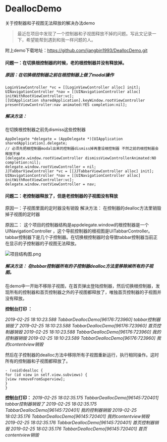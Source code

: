 # DeallocDemo
关于控制器和子视图无法释放的解决办法demo

> 最近在项目中发现了一个控制器和子视图释放不掉的问题。写此文记录一下，希望能帮到遇到和我一样问题的人。

附上demo下载地址：https://github.com/jiangbin1993/DeallocDemo.git

#### 问题一：在切换根控制器的时候，老的根控制器并没有释放掉。
##### 原因：在切换根控制器之前在根控制器上做了modal操作
```
LoginViewController *vc = [[LoginViewController alloc] init];
UINavigationController *nav = [[UINavigationController alloc] initWithRootViewController:vc];
[[UIApplication sharedApplication].keyWindow.rootViewController presentViewController:nav animated:YES completion:nil];
```

##### 解决方法：
在切换根控制器之前先dismiss这些控制器
```
AppDelegate *delegate = (AppDelegate *)[UIApplication sharedApplication].delegate;
// 必须先把根控制器modal出来的控制器dismiss掉再重设根控制器 不然之前的根控制器会释放不掉
[delegate.window.rootViewController dismissViewControllerAnimated:NO completion:nil];
delegate.window.rootViewController = nil;
JJTabbarViewController *vc = [[JJTabbarViewController alloc] init];
UINavigationController *nav = [[UINavigationController alloc] initWithRootViewController:vc];
delegate.window.rootViewController = nav;
```

#### 问题二：老控制器释放了，但是老控制器的子视图没有释放

原因一：子视图里面的定时器没有销毁
解决方法： 在控制器的dealloc方法里销毁掉子视图的定时器

原因二： 这个项目的控制器结构是appdelegate.window的根控制器是一个UINavigationController ，这个导航控制器的根视图是UITabbarController。tabbar控制器下是几个子控制器。在切换根控制器时会导致tabbar控制器当前正在显示的子控制器的子视图无法释放。

![项目结构图.png](https://upload-images.jianshu.io/upload_images/2541004-2195c5dc0b8671f1.png?imageMogr2/auto-orient/strip%7CimageView2/2/w/1240)




##### 解决方法： 在tabbar控制器所有的子控制器dealloc方法里移除掉所有的子视图。

在demo中一开始不移除子视图，在首页弹出登陆控制器，然后切换根控制器，发现所有的控制器和首页控制器之外的子视图都释放了，唯独首页控制器的子视图并没有释放。

**控制台打印 ：** 

*2019-02-25 18:10:23.588 TabbarDeallocDemo[96176:723960] tabbar控制器销毁了
2019-02-25 18:10:23.588 TabbarDeallocDemo[96176:723960] 首页控制器销毁
2019-02-25 18:10:23.588 TabbarDeallocDemo[96176:723960] 我的控制器销毁
2019-02-25 18:10:23.589 TabbarDeallocDemo[96176:723960] 我的contentview销毁*

然后在子控制器的dealloc方法中移除所有子视图重新运行，执行相同操作。这时所有的控制器和子视图都释放了。
```
- (void)dealloc {
for (id view in self.view.subviews) {
[view removeFromSuperview];
}
}
```

**控制台打印：**
*2019-02-25 18:02:35.175 TabbarDeallocDemo[96145:720401] tabbar控制器销毁了
2019-02-25 18:02:35.175 TabbarDeallocDemo[96145:720401] 我的控制器销毁
2019-02-25 18:02:35.176 TabbarDeallocDemo[96145:720401] 我的contentview销毁
2019-02-25 18:02:35.176 TabbarDeallocDemo[96145:720401] 首页控制器销毁
2019-02-25 18:02:35.176 TabbarDeallocDemo[96145:720401] 首页contentview销毁*
